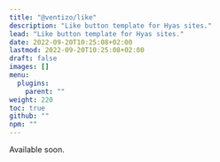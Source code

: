 ```yaml
---
title: "@ventizo/like"
description: "Like button template for Hyas sites."
lead: "Like button template for Hyas sites."
date: 2022-09-20T10:25:08+02:00
lastmod: 2022-09-20T10:25:08+02:00
draft: false
images: []
menu:
  plugins:
    parent: ""
weight: 220
toc: true
github: ""
npm: ""
---
```


Available soon.

